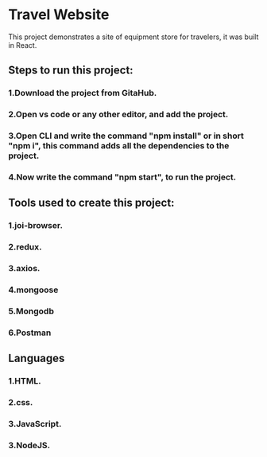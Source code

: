 # Travel Website

This project demonstrates a site of equipment store for travelers, it was built in React.

## Steps to run this project:

### 1.Download the project from GitaHub.

### 2.Open vs code or any other editor, and add the project.

### 3.Open CLI and write the command "npm install" or in short "npm i", this command adds all the dependencies to the project.

### 4.Now write the command "npm start", to run the project.

## Tools used to create this project:

### 1.joi-browser.
### 2.redux.
### 3.axios.
### 4.mongoose
### 5.Mongodb
### 6.Postman

## Languages
### 1.HTML.
### 2.css.
### 3.JavaScript.
### 3.NodeJS.
